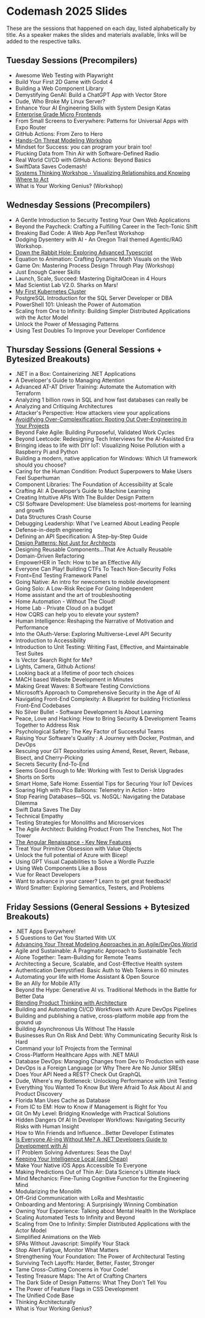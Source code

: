 # Codemash 2025 Slides

These are the sessions that happened on each day, listed alphabetically by title. As a speaker makes the slides and materials available, links will be added to the respective talks.

## Tuesday Sessions (Precompilers)

- Awesome Web Testing with Playwright
- Build Your First 2D Game with Godot 4
- Building a Web Component Library
- Demystifying GenAI: Build a ChatGPT App with Vector Store
- Dude, Who Broke My Linux Server?
- Enhance Your AI Engineering Skills with System Design Katas
- [Enterprise Grade Micro Frontends](https://davidnic11.github.io/workshop-enterprise-grade-micro-frontends/00-title)
- From Small Screens to Everywhere: Patterns for Universal Apps with Expo Router
- GitHub Actions: From Zero to Hero
- [Hands-On Threat Modeling Workshop](https://github.com/rhurlbut/CodeMash2025)
- Mindset for Success: you can program your brain too!
- Plucking Data from Thin Air with Software-Defined Radio
- Real World CI/CD with GitHub Actions: Beyond Basics
- SwiftData Saves Codemash!
- [Systems Thinking Workshop - Visualizing Relationships and Knowing Where to Act](https://www.dojoandco.com/speaking)
- What is Your Working Genius? (Workshop)

## Wednesday Sessions (Precompilers)

- A Gentle Introduction to Security Testing Your Own Web Applications
- Beyond the Paycheck: Crafting a Fulfilling Career in the Tech-Tonic Shift
- Breaking Bad Code: A Web App PenTest Workshop
- Dodging Dysentery with AI - An Oregon Trail themed Agentic/RAG Workshop.
- [Down the Rabbit Hole: Exploring Advanced Typescript](https://davidnic11.github.io/workshop-advanced-typescript/1)
- Equation to Animation: Crafting Dynamic Math Visuals on the Web
- Game On: Mastering Process Design Through Play (Workshop)
- Just Enough Career Skills
- Launch, Scale, Succeed: Mastering DigitalOcean in 4 Hours
- Mad Scientist Lab V2.0. Sharks on Mars!
- [My First Kubernetes Cluster](https://github.com/OtherDevOpsGene/my-first-kubernetes)
- PostgreSQL Introduction for the SQL Server Developer or DBA
- PowerShell 101: Unleash the Power of Automation
- Scaling from One to Infinity: Building Simpler Distributed Applications with the Actor Model
- Unlock the Power of Messaging Patterns
- Using Test Doubles To Improve your Developer Confidence

## Thursday Sessions (General Sessions + Bytesized Breakouts)

- .NET in a Box: Containerizing .NET Applications
- A Developer's Guide to Managing Attention
- Advanced AT-AT Driver Training: Automate the Automation with Terraform
- Analyzing 1 billion rows in SQL and how fast databases can really be
- Analyzing and Critiquing Architectures
- Attacker's Perspective: How attackers view your applications
- [Avoidifying Over-Complexification: Rooting Out Over-Engineering in Your Projects](https://github.com/trailheadtechnology/ai-for-dotnet)
- Beyond Fake Agile: Building Purposeful, Validated Work Cycles
- Beyond Leetcode: Redesigning Tech Interviews for the AI-Assisted Era
- Bringing ideas to life with DIY IoT: Visualizing Noise Pollution with a Raspberry Pi and Python
- Building a modern, native application for Windows: Which UI framework should you choose?
- Caring for the Human Condition: Product Superpowers to Make Users Feel Superhuman
- Component Libraries: The Foundation of Accessibility at Scale
- Crafting AI: A Developer’s Guide to Machine Learning
- Creating Intuitive APIs With The Builder Design Pattern
- CSI Software Development: Use blameless post-mortems for learning and growth
- Data Structures Crash Course
- Debugging Leadership: What I've Learned About Leading People
- Defense-in-depth engineering
- Defining an API Specification: A Step-by-Step Guide
- [Design Patterns: Not Just for Architects](https://github.com/jeremybytes/learning-design-patterns)
- Designing Reusable Components…That Are Actually Reusable
- Domain-Driven Refactoring
- EmpowerHER in Tech: How to be an Effective Ally
- Everyone Can Play! Building CTFs To Teach Non-Security Folks
- Front=End Testing Framework Panel
- Going Native: An intro for newcomers to mobile development
- Going Solo: A Low-Risk Recipe For Going Independent
- Home assistant and the art of troubleshooting
- Home Automation - Without The Cloud!
- Home Lab - Private Cloud on a budget
- How CQRS can help you to elevate your system?
- Human Intelligence: Reshaping the Narrative of Motivation and Performance
- Into the OAuth-Verse: Exploring Multiverse-Level API Security
- Introduction to Accessibility
- Introduction to Unit Testing: Writing Fast, Effective, and Maintainable Test Suites
- Is Vector Search Right for Me?
- Lights, Camera, Github Actions!
- Looking back at a lifetime of poor tech choices
- MACH based Website Development in Minutes
- Making Great Waves: 8 Software Testing Convictions
- Microsoft’s Approach to Comprehensive Security in the Age of AI
- Navigating Front-End Complexity: A Blueprint for building Frictionless Front-End Codebases
- No Silver Bullet - Software Development Is About Learning
- Peace, Love and Hacking: How to Bring Security & Development Teams Together to Address Risk
- Psychological Safety: The Key Factor of Successful Teams
- Raising Your Software's Quality : A Journey with Docker, Postman, and DevOps
- Rescuing your GIT Repositories using Amend, Reset, Revert, Rebase, Bisect, and Cherry-Picking
- Secrets Security End-To-End
- Seems Good Enough to Me: Working with Test to Derisk Upgrades
- Shorts on Sorts
- Smart Home, Safe Home: Essential Tips for Securing Your IoT Devices
- Soaring High with Pico Balloons: Telemetry in Action - Intro
- Stop Fearing Databases—SQL vs. NoSQL: Navigating the Database Dilemma
- Swift Data Saves The Day
- Technical Empathy
- Testing Strategies for Monoliths and Microservices
- The Agile Architect: Building Product From The Trenches, Not The Tower
- [The Angular Renaissance - Key New Features](https://tinyurl.com/codeMashNgRen)
- Treat Your Primitive Obsession with Value Objects
- Unlock the full potential of Azure with Bicep!
- Using GPT Visual Capabilities to Solve a Wordle Puzzle
- Using Web Components Like a Boss
- Vue for React Developers
- Want to advance in your career? Learn to get great feedback!
- Word Smatter: Exploring Semantics, Testers, and Problems

## Friday Sessions (General Sessions + Bytesized Breakouts)

- .NET Apps Everywhere!
- 5 Questions to Get You Started With UX
- [Advancing Your Threat Modeling Approaches in an Agile/DevOps World](https://github.com/rhurlbut/CodeMash2025)
- Agile and Sustainable: A Pragmatic Approach to Sustainable Tech
- Alone Together: Team-Building for Remote Teams
- Architecting a Secure, Scalable, and Cost-Effective Health system
- Authentication Demystified: Basic Auth to Web Tokens in 60 minutes
- Automating your life with Home Assistant & Open Source
- Be an Ally for Mobile A11y
- Beyond the Hype: Generative AI vs. Traditional Methods in the Battle for Better Data
- [Blending Product Thinking with Architecture](https://www.dojoandco.com/speaking)
- Building and Automating CI/CD Workflows with Azure DevOps Pipelines
- Building and publishing a native, cross-platform mobile app from the ground up
- Building Asynchronous UIs Without The Hassle
- Businesses Run On Risk And Debt: Why Communicating Security Risk Is Hard
- Command your IoT Projects from the Terminal
- Cross-Platform Healthcare Apps with .NET MAUI
- Database DevOps: Managing Changes from Dev to Production with ease
- DevOps is a Foreign Language (or Why There Are No Junior SREs)
- Does Your API Need a REST? Check Out GraphQL
- Dude, Where's my Bottleneck: Unlocking Performance with Unit Testing
- Everything You Wanted To Know But Were Afraid To Ask About AI and Product Discovery
- Florida Man Uses Cache as Database
- From IC to EM: How to Know if Management is Right for You
- Git On My Level: Bridging Knowledge with Practical Solutions
- Hidden Dangers Of AI In Developer Workflows: Navigating Security Risks with Human Insight
- How to Win Friends and Influence...Better Developer Estimates
- [Is Everyone AI-ing Without Me? A .NET Developers Guide to Development with AI](https://github.com/trailheadtechnology/ai-for-dotnet)
- IT Problem Solving Adventures: Seas the Day!
- [Keeping Your Intelligence Local (and Cheap)](https://github.com/coatsnmore/keeping-your-intelligence-local/tree/main/presentation)
- Make Your Native iOS Apps Accessible To Everyone
- Making Predictions Out of Thin Air: Data Science's Ultimate Hack
- Mind Mechanics: Fine-Tuning Cognitive Function for the Engineering Mind
- Modularizing the Monolith
- Off-Grid Communication with LoRa and Meshtastic
- Onboarding and Mentoring: A Surprisingly Winning Combination
- Owning Your Experience: Talking about Mental Health In the Workplace
- Scaling Automated Tests to Infinity and Beyond
- Scaling from One to Infinity: Simpler Distributed Applications with the Actor Model
- Simplified Animations on the Web
- SPAs Without Javascript: Simplify Your Stack
- Stop Alert Fatigue, Monitor What Matters
- Strengthening Your Foundation: The Power of Architectural Testing
- Surviving Tech Layoffs: Harder, Better, Faster, Stronger
- Tame Cross-Cutting Concerns in Your Code!
- Testing Treasure Maps: The Art of Crafting Charters
- The Dark Side of Design Patterns: What They Don't Tell You
- The Power of Feature Flags in CSS Development
- The Unified Code Base
- Thinking Architecturally
- What is Your Working Genius?
